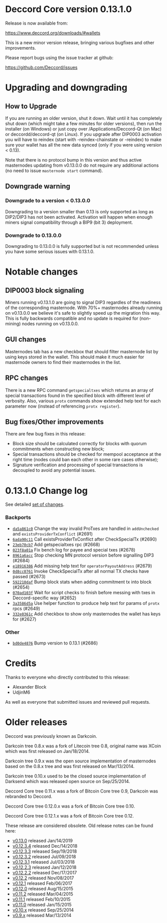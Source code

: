 Deccord Core version 0.13.1.0
==========================

Release is now available from:

  <https://www.deccord.org/downloads/#wallets>

This is a new minor version release, bringing various bugfixes and other improvements.

Please report bugs using the issue tracker at github:

  <https://github.com/Deccord/issues>


Upgrading and downgrading
=========================

How to Upgrade
--------------

If you are running an older version, shut it down. Wait until it has completely
shut down (which might take a few minutes for older versions), then run the
installer (on Windows) or just copy over /Applications/Deccord-Qt (on Mac) or
deccordd/deccord-qt (on Linux). If you upgrade after DIP0003 activation you will
have to reindex (start with -reindex-chainstate or -reindex) to make sure
your wallet has all the new data synced (only if you were using version < 0.13).

Note that there is no protocol bump in this version and thus active masternodes
updating from v0.13.0.0 do not require any additional actions (no need to issue
`masternode start` command).

Downgrade warning
-----------------

### Downgrade to a version < 0.13.0.0

Downgrading to a version smaller than 0.13 is only supported as long as DIP2/DIP3
has not been activated. Activation will happen when enough miners signal compatibility
through a BIP9 (bit 3) deployment.

### Downgrade to 0.13.0.0

Downgrading to 0.13.0.0 is fully supported but is not recommended unless you have some serious issues with 0.13.1.0.

Notable changes
===============

DIP0003 block signaling
-----------------------
Miners running v0.13.1.0 are going to signal DIP3 regardles of the readiness of the corresponding masternode.
With 70%+ masternodes already running on v0.13.0.0 we believe it's safe to slightly speed up the migration
this way. This is fully backwards compatible and no update is required for (non-mining) nodes running on v0.13.0.0.

GUI changes
-----------
Masternodes tab has a new checkbox that should filter masternode list by using keys stored in the wallet.
This should make it much easier for masternode owners to find their masternodes in the list.

RPC changes
-----------
There is a new RPC command `getspecialtxes` which returns an array of special transactions found in the specified
block with different level of verbosity. Also, various `protx` commands show extended help text for each parameter
now (instead of referencing `protx register`).

Bug fixes/Other improvements
----------------------------
There are few bug fixes in this release:
- Block size should be calculated correctly for blocks with quorum commitments when constructing new block;
- Special transactions should be checked for mempool acceptance at the right time (nodes could ban each other
in some rare cases otherwise);
- Signature verification and processing of special transactions is decoupled to avoid any potential issues.

 0.13.1.0 Change log
===================

See detailed [set of changes](https://github.com/Deccord/compare/v0.13.0.0...deccordpay:v0.13.1.0).

### Backports

- [`da5a861c0`](https://github.com/Deccord/commit/da5a861c0) Change the way invalid ProTxes are handled in `addUnchecked` and `existsProviderTxConflict` (#2691)
- [`6ada90c11`](https://github.com/Deccord/commit/6ada90c11) Call existsProviderTxConflict after CheckSpecialTx (#2690)
- [`23eb70cb7`](https://github.com/Deccord/commit/23eb70cb7) Add getspecialtxes rpc (#2668)
- [`023f8a01a`](https://github.com/Deccord/commit/023f8a01a) Fix bench log for payee and special txes (#2678)
- [`8961a6acc`](https://github.com/Deccord/commit/8961a6acc) Stop checking MN protocol version before signalling DIP3 (#2684)
- [`e18916386`](https://github.com/Deccord/commit/e18916386) Add missing help text for `operatorPayoutAddress` (#2679)
- [`0d8cc0761`](https://github.com/Deccord/commit/0d8cc0761) Invoke CheckSpecialTx after all normal TX checks have passed (#2673)
- [`592210daf`](https://github.com/Deccord/commit/592210daf) Bump block stats when adding commitment tx into block (#2654)
- [`070ad103f`](https://github.com/Deccord/commit/070ad103f) Wait for script checks to finish before messing with txes in Deccord-specific way (#2652)
- [`3a3586d5a`](https://github.com/Deccord/commit/3a3586d5a) Use helper function to produce help text for params of `protx` rpcs (#2649)
- [`332e0361c`](https://github.com/Deccord/commit/332e0361c) Add checkbox to show only masternodes the wallet has keys for (#2627)

### Other

- [`bd0de4876`](https://github.com/Deccord/commit/bd0de4876) Bump version to 0.13.1 (#2686)

Credits
=======

Thanks to everyone who directly contributed to this release:

- Alexander Block
- UdjinM6

As well as everyone that submitted issues and reviewed pull requests.

Older releases
==============

Deccord was previously known as Darkcoin.

Darkcoin tree 0.8.x was a fork of Litecoin tree 0.8, original name was XCoin
which was first released on Jan/18/2014.

Darkcoin tree 0.9.x was the open source implementation of masternodes based on
the 0.8.x tree and was first released on Mar/13/2014.

Darkcoin tree 0.10.x used to be the closed source implementation of Darksend
which was released open source on Sep/25/2014.

Deccord Core tree 0.11.x was a fork of Bitcoin Core tree 0.9,
Darkcoin was rebranded to Deccord.

Deccord Core tree 0.12.0.x was a fork of Bitcoin Core tree 0.10.

Deccord Core tree 0.12.1.x was a fork of Bitcoin Core tree 0.12.

These release are considered obsolete. Old release notes can be found here:

- [v0.13.0](https://github.com/Deccord/blob/master/doc/release-notes/deccord/release-notes-0.13.0.md) released Jan/14/2019
- [v0.12.3.4](https://github.com/Deccord/blob/master/doc/release-notes/deccord/release-notes-0.12.3.4.md) released Dec/14/2018
- [v0.12.3.3](https://github.com/Deccord/blob/master/doc/release-notes/deccord/release-notes-0.12.3.3.md) released Sep/19/2018
- [v0.12.3.2](https://github.com/Deccord/blob/master/doc/release-notes/deccord/release-notes-0.12.3.2.md) released Jul/09/2018
- [v0.12.3.1](https://github.com/Deccord/blob/master/doc/release-notes/deccord/release-notes-0.12.3.1.md) released Jul/03/2018
- [v0.12.2.3](https://github.com/Deccord/blob/master/doc/release-notes/deccord/release-notes-0.12.2.3.md) released Jan/12/2018
- [v0.12.2.2](https://github.com/Deccord/blob/master/doc/release-notes/deccord/release-notes-0.12.2.2.md) released Dec/17/2017
- [v0.12.2](https://github.com/Deccord/blob/master/doc/release-notes/deccord/release-notes-0.12.2.md) released Nov/08/2017
- [v0.12.1](https://github.com/Deccord/blob/master/doc/release-notes/deccord/release-notes-0.12.1.md) released Feb/06/2017
- [v0.12.0](https://github.com/Deccord/blob/master/doc/release-notes/deccord/release-notes-0.12.0.md) released Aug/15/2015
- [v0.11.2](https://github.com/Deccord/blob/master/doc/release-notes/deccord/release-notes-0.11.2.md) released Mar/04/2015
- [v0.11.1](https://github.com/Deccord/blob/master/doc/release-notes/deccord/release-notes-0.11.1.md) released Feb/10/2015
- [v0.11.0](https://github.com/Deccord/blob/master/doc/release-notes/deccord/release-notes-0.11.0.md) released Jan/15/2015
- [v0.10.x](https://github.com/Deccord/blob/master/doc/release-notes/deccord/release-notes-0.10.0.md) released Sep/25/2014
- [v0.9.x](https://github.com/Deccord/blob/master/doc/release-notes/deccord/release-notes-0.9.0.md) released Mar/13/2014

